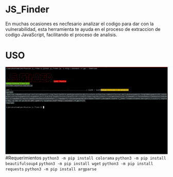 # JS_Finder
En muchas ocasiones es necfesario analizar el codigo para dar con la vulnerabilidad, esta herramienta te ayuda en el proceso de extraccion de codigo JavaScript, facilitando el proceso de analisis.
# USO
![Funcionamiento de la herramienta](https://github.com/CyberPhant0m/JS_Finder/blob/main/img/JS_Finder.png)
#Requerimientos
``python3 -m pip install colorama``
``python3 -m pip install beautifulsoup4``
``python3 -m pip install wget``
``python3 -m pip install requests``
``python3 -m pip install argparse``
